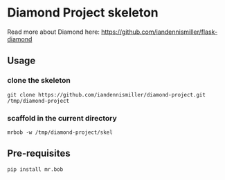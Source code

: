 # Diamond Project skeleton

Read more about Diamond here: https://github.com/iandennismiller/flask-diamond

## Usage

### clone the skeleton

```
git clone https://github.com/iandennismiller/diamond-project.git /tmp/diamond-project
```

### scaffold in the current directory

```
mrbob -w /tmp/diamond-project/skel
```

## Pre-requisites

```
pip install mr.bob
```
